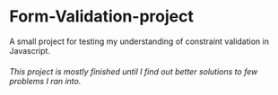 # Form-Validation-project

A small project for testing my understanding of constraint validation in Javascript.

###### This project is mostly finished until I find out better solutions to few problems I ran into.
